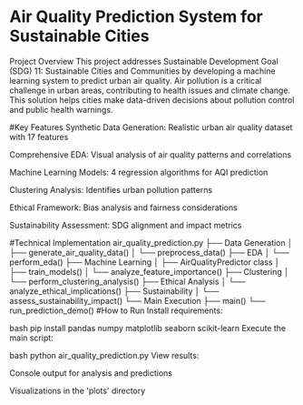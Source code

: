 # Air Quality Prediction System for Sustainable Cities
Project Overview
This project addresses Sustainable Development Goal (SDG) 11: Sustainable Cities and Communities by developing a machine learning system to predict urban air quality. Air pollution is a critical challenge in urban areas, contributing to health issues and climate change. This solution helps cities make data-driven decisions about pollution control and public health warnings.

#Key Features
Synthetic Data Generation: Realistic urban air quality dataset with 17 features

Comprehensive EDA: Visual analysis of air quality patterns and correlations

Machine Learning Models: 4 regression algorithms for AQI prediction

Clustering Analysis: Identifies urban pollution patterns

Ethical Framework: Bias analysis and fairness considerations

Sustainability Assessment: SDG alignment and impact metrics

#Technical Implementation
air_quality_prediction.py
├── Data Generation
│   ├── generate_air_quality_data()
│   └── preprocess_data()
├── EDA
│   └── perform_eda()
├── Machine Learning
│   ├── AirQualityPredictor class
│   ├── train_models()
│   └── analyze_feature_importance()
├── Clustering
│   └── perform_clustering_analysis()
├── Ethical Analysis
│   └── analyze_ethical_implications()
├── Sustainability
│   └── assess_sustainability_impact()
└── Main Execution
    ├── main()
    └── run_prediction_demo()
#How to Run
Install requirements:

bash
pip install pandas numpy matplotlib seaborn scikit-learn
Execute the main script:

bash
python air_quality_prediction.py
View results:

Console output for analysis and predictions

Visualizations in the 'plots' directory
